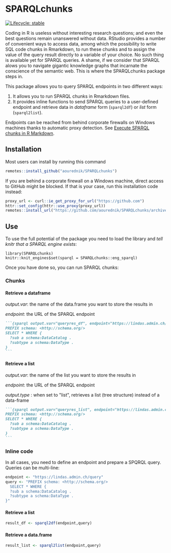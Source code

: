 
# SPARQLchunks

<!-- badges: start -->
[![Lifecycle: stable](https://img.shields.io/badge/lifecycle-stable-brightgreen.svg)](https://lifecycle.r-lib.org/articles/stages.html#stable)
<!-- badges: end -->

Coding in R is useless without interesting research questions; and even the best questions remain unanswered without data. RStudio provides a number of convenient ways to access data, among which the possibility to write SQL code chunks in Rmarkdown, to run these chunks and to assign the value of the query result directly to a variable of your choice. No such thing is available yet for SPARQL queries. A shame, if we consider that SPARQL alows you to navigate gigantic knowledge graphs that incarnate the conscience of the semantic web. This is where the SPARQLchunks package steps in. 

This package allows you to query SPARQL endpoints in two different ways: 

1. It allows you to run SPARQL chunks in Rmarkdown files. 
2. It provides inline functions to send SPARQL queries to a user-defined endpoint and retrieve data in _dataframe_ form (`sparql2df`) or _list_ form (`sparql2list`). 

Endpoints can be reached from behind corporate firewalls on Windows machines thanks to automatic proxy detection. See [Execute SPARQL chunks in R Markdown](https://ourednik.info/maps/2021/12/14/execute-sparql-chunks-in-r-markdown/).

## Installation

Most users can install by running this command 

```r
remotes::install_github("aourednik/SPARQLchunks")
```

If you are behind a corporate firewall on a Windows machine, direct access to GitHub might be blocked. If that is your case, run this installation code instead:

```r
proxy_url <- curl::ie_get_proxy_for_url("https://github.com")
httr::set_config(httr::use_proxy(proxy_url))
remotes::install_url("https://github.com/aourednik/SPARQLchunks/archive/refs/heads/master.zip")
```

## Use

To use the full potential of the package you need to load the library and _tell knitr that a SPARQL engine exists_: 

```{r setup, include=FALSE}
library(SPARQLchunks)
knitr::knit_engines$set(sparql = SPARQLchunks::eng_sparql)
```

Once you have done so, you can run SPARQL chunks:

### Chunks

#### Retrieve a dataframe

_output.var_: the name of the data.frame you want to store the results in

_endpoint_: the URL of the SPARQL endpoint


````markdown
```{sparql output.var="queryres_df", endpoint="https://lindas.admin.ch/query"}
PREFIX schema: <http://schema.org/>
SELECT * WHERE {
  ?sub a schema:DataCatalog .
  ?subtype a schema:DataType .
}
```
````

####  Retrieve a list

_output.var_: the name of the list you want to store the results in

_endpoint_: the URL of the SPARQL endpoint

_output.type_ : when set to "list", retrieves a list (tree structure) instead of a data-frame 

````markdown
```{sparql output.var="queryres_list", endpoint="https://lindas.admin.ch/query", output.type="list"}
PREFIX schema: <http://schema.org/>
SELECT * WHERE {
  ?sub a schema:DataCatalog .
  ?subtype a schema:DataType .
}
```
````

### Inline code

In all cases, you need to define an endpoint and prepare a SPQRQL query. Queries can be multi-line:

```r
endpoint <- "https://lindas.admin.ch/query"
query <- "PREFIX schema: <http://schema.org/>
  SELECT * WHERE {
  ?sub a schema:DataCatalog .
  ?subtype a schema:DataType .
}"
```


#### Retrieve a list

```r
result_df <- sparql2df(endpoint,query)
```


#### Retrieve a data.frame

```r
result_list <- sparql2list(endpoint,query)
```
